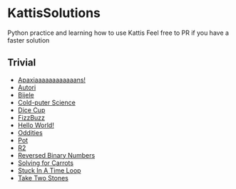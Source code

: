 # KattisSolutions
Python practice and learning how to use Kattis
Feel free to PR if you have a faster solution

## Trivial
* [Apaxiaaaaaaaaaaaans!](https://github.com/Josephine-Chen/KattisSolutions/blob/master/apaxiaaans.py)
* [Autori](https://github.com/Josephine-Chen/KattisSolutions/blob/master/autori.py)
* [Bijele](https://github.com/Josephine-Chen/KattisSolutions/blob/master/bijele.py)
* [Cold-puter Science](https://github.com/Josephine-Chen/KattisSolutions/blob/master/cold.py)
* [Dice Cup](https://github.com/Josephine-Chen/KattisSolutions/blob/master/dicecup.py)
* [FizzBuzz](https://github.com/Josephine-Chen/KattisSolutions/blob/master/fizzbuzz.py)
* [Hello World!](https://github.com/Josephine-Chen/KattisSolutions/blob/master/hello.py)
* [Oddities](https://github.com/Josephine-Chen/KattisSolutions/blob/master/oddities.py)
* [Pot](https://github.com/Josephine-Chen/KattisSolutions/blob/master/pot.py)
* [R2](https://github.com/Josephine-Chen/KattisSolutions/blob/master/r2.py)
* [Reversed Binary Numbers](https://github.com/Josephine-Chen/KattisSolutions/blob/master/reversebinary.py)
* [Solving for Carrots](https://github.com/Josephine-Chen/KattisSolutions/blob/master/carrots.py)
* [Stuck In A Time Loop](https://github.com/Josephine-Chen/KattisSolutions/blob/master/timeloop.py)
* [Take Two Stones](https://github.com/Josephine-Chen/KattisSolutions/blob/master/twostones.py)


